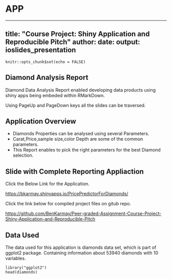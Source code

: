 # APP

---
title: "Course Project: Shiny Application and Reproducible Pitch"
author: 
date: 
output: ioslides_presentation
---

```{r setup, include=FALSE}
knitr::opts_chunk$set(echo = FALSE)
```

## Diamond Analysis Report

Diamond Data Analysis Report enabled developing data products using shiny apps being embeded within RMarkDown.

Using PageUp and PageDown keys all the slides can be traversed.

## Application Overview

- Diamonds Properties can be analysed using several Parameters.
- Carat,Price,sample size,color Depth are some of the common parameters.
- This Report enables to pick the right parameters for the best Diamond selection.


## Slide with Complete Reporting Appliaction

Click the Below Link for the Application.

https://bkarmay.shinyapps.io/PricePredictorForDiamonds/

Click the link below for compiled project files on gitub repo.

https://github.com/BenKarmay/Peer-graded-Assignment-Course-Project-Shiny-Application-and-Reproducible-Pitch

## Data Used
The data used for this application is diamonds data set, which is part of ggplot2 package. Containing information about 53940 diamonds with 10 variables.

```{r, echo=TRUE}
library("ggplot2")
head(diamonds)
```
